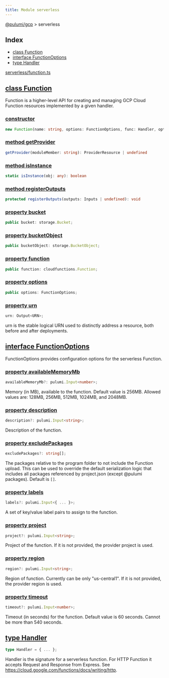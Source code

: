 ```yaml
---
title: Module serverless
---
```


<a href="../index.html">@pulumi/gcp</a> &gt; serverless

<h2 class="pdoc-module-header">Index</h2>

* <a href="#Function">class Function</a>
* <a href="#FunctionOptions">interface FunctionOptions</a>
* <a href="#Handler">type Handler</a>

<a href="https://github.com/pulumi/pulumi-gcp/blob/master/sdk/nodejs/serverless/function.ts">serverless/function.ts</a> 


<h2 class="pdoc-module-header" id="Function">
<a class="pdoc-member-name" href="https://github.com/pulumi/pulumi-gcp/blob/master/sdk/nodejs/serverless/function.ts#L71">class Function</a>
</h2>

Function is a higher-level API for creating and managing GCP Cloud Function resources implemented
by a given handler.

<h3 class="pdoc-member-header">
<a class="pdoc-child-name" href="https://github.com/pulumi/pulumi-gcp/blob/master/sdk/nodejs/serverless/function.ts#L75">constructor</a>
</h3>

```typescript
new Function(name: string, options: FunctionOptions, func: Handler, opts?: pulumi.ResourceOptions)
```

<h3 class="pdoc-member-header">
<a class="pdoc-child-name" href="https://github.com/pulumi/pulumi-gcp/blob/master/sdk/nodejs/node_modules/@pulumi/pulumi/resource.d.ts#L13">method getProvider</a>
</h3>

```typescript
getProvider(moduleMember: string): ProviderResource | undefined
```

<h3 class="pdoc-member-header">
<a class="pdoc-child-name" href="https://github.com/pulumi/pulumi-gcp/blob/master/sdk/nodejs/node_modules/@pulumi/pulumi/resource.d.ts#L12">method isInstance</a>
</h3>

```typescript
static isInstance(obj: any): boolean
```

<h3 class="pdoc-member-header">
<a class="pdoc-child-name" href="https://github.com/pulumi/pulumi-gcp/blob/master/sdk/nodejs/node_modules/@pulumi/pulumi/resource.d.ts#L135">method registerOutputs</a>
</h3>

```typescript
protected registerOutputs(outputs: Inputs | undefined): void
```

<h3 class="pdoc-member-header">
<a class="pdoc-child-name" href="https://github.com/pulumi/pulumi-gcp/blob/master/sdk/nodejs/serverless/function.ts#L74">property bucket</a>
</h3>

```typescript
public bucket: storage.Bucket;
```

<h3 class="pdoc-member-header">
<a class="pdoc-child-name" href="https://github.com/pulumi/pulumi-gcp/blob/master/sdk/nodejs/serverless/function.ts#L75">property bucketObject</a>
</h3>

```typescript
public bucketObject: storage.BucketObject;
```

<h3 class="pdoc-member-header">
<a class="pdoc-child-name" href="https://github.com/pulumi/pulumi-gcp/blob/master/sdk/nodejs/serverless/function.ts#L73">property function</a>
</h3>

```typescript
public function: cloudfunctions.Function;
```

<h3 class="pdoc-member-header">
<a class="pdoc-child-name" href="https://github.com/pulumi/pulumi-gcp/blob/master/sdk/nodejs/serverless/function.ts#L72">property options</a>
</h3>

```typescript
public options: FunctionOptions;
```

<h3 class="pdoc-member-header">
<a class="pdoc-child-name" href="https://github.com/pulumi/pulumi-gcp/blob/master/sdk/nodejs/node_modules/@pulumi/pulumi/resource.d.ts#L11">property urn</a>
</h3>

```typescript
urn: Output<URN>;
```


urn is the stable logical URN used to distinctly address a resource, both before and after
deployments.

<h2 class="pdoc-module-header" id="FunctionOptions">
<a class="pdoc-member-name" href="https://github.com/pulumi/pulumi-gcp/blob/master/sdk/nodejs/serverless/function.ts#L32">interface FunctionOptions</a>
</h2>

FunctionOptions provides configuration options for the serverless Function.

<h3 class="pdoc-member-header">
<a class="pdoc-child-name" href="https://github.com/pulumi/pulumi-gcp/blob/master/sdk/nodejs/serverless/function.ts#L36">property availableMemoryMb</a>
</h3>

```typescript
availableMemoryMb?: pulumi.Input<number>;
```


Memory (in MB), available to the function. Default value is 256MB. Allowed values are: 128MB, 256MB, 512MB, 1024MB, and 2048MB.

<h3 class="pdoc-member-header">
<a class="pdoc-child-name" href="https://github.com/pulumi/pulumi-gcp/blob/master/sdk/nodejs/serverless/function.ts#L40">property description</a>
</h3>

```typescript
description?: pulumi.Input<string>;
```


Description of the function.

<h3 class="pdoc-member-header">
<a class="pdoc-child-name" href="https://github.com/pulumi/pulumi-gcp/blob/master/sdk/nodejs/serverless/function.ts#L64">property excludePackages</a>
</h3>

```typescript
excludePackages?: string[];
```


The packages relative to the program folder to not include the Function upload. This can be
used to override the default serialization logic that includes all packages referenced by
project.json (except @pulumi packages).  Default is `[]`.

<h3 class="pdoc-member-header">
<a class="pdoc-child-name" href="https://github.com/pulumi/pulumi-gcp/blob/master/sdk/nodejs/serverless/function.ts#L44">property labels</a>
</h3>

```typescript
labels?: pulumi.Input<{ ... }>;
```


A set of key/value label pairs to assign to the function.

<h3 class="pdoc-member-header">
<a class="pdoc-child-name" href="https://github.com/pulumi/pulumi-gcp/blob/master/sdk/nodejs/serverless/function.ts#L50">property project</a>
</h3>

```typescript
project?: pulumi.Input<string>;
```


Project of the function. If it is not provided, the provider project is used.

<h3 class="pdoc-member-header">
<a class="pdoc-child-name" href="https://github.com/pulumi/pulumi-gcp/blob/master/sdk/nodejs/serverless/function.ts#L54">property region</a>
</h3>

```typescript
region?: pulumi.Input<string>;
```


Region of function. Currently can be only "us-central1". If it is not provided, the provider region is used.

<h3 class="pdoc-member-header">
<a class="pdoc-child-name" href="https://github.com/pulumi/pulumi-gcp/blob/master/sdk/nodejs/serverless/function.ts#L58">property timeout</a>
</h3>

```typescript
timeout?: pulumi.Input<number>;
```


Timeout (in seconds) for the function. Default value is 60 seconds. Cannot be more than 540 seconds.

<h2 class="pdoc-module-header" id="Handler">
<a class="pdoc-member-name" href="https://github.com/pulumi/pulumi-gcp/blob/master/sdk/nodejs/serverless/function.ts#L27">type Handler</a>
</h2>

```typescript
type Handler = { ... };
```


Handler is the signature for a serverless function.
For HTTP Function it accepts Request and Response from Express.
See https://cloud.google.com/functions/docs/writing/http.


